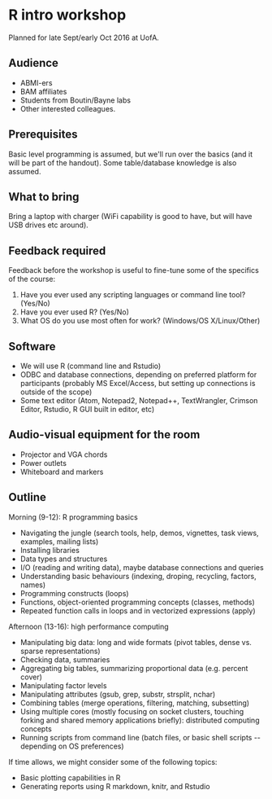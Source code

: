 # R intro workshop

Planned for late Sept/early Oct 2016 at UofA.

## Audience

* ABMI-ers
* BAM affiliates
* Students from Boutin/Bayne labs
* Other interested colleagues.
 
## Prerequisites

Basic level programming is assumed, but we'll run over the basics (and it will be part of the handout). Some table/database knowledge is also assumed.

## What to bring

Bring a laptop with charger (WiFi capability is good to have, but will have USB drives etc around).

## Feedback required

Feedback before the workshop is useful to fine-tune some of the specifics of the course:

1. Have you ever used any scripting languages or command line tool? (Yes/No)
2. Have you ever used R? (Yes/No)
3. What OS do you use most often for work? (Windows/OS X/Linux/Other)

## Software

* We will use R (command line and Rstudio)
* ODBC and database connections, depending on preferred platform for participants (probably MS Excel/Access, but setting up connections is outside of the scope)
* Some text editor (Atom, Notepad2, Notepad++, TextWrangler, Crimson Editor, Rstudio, R GUI built in editor, etc)

## Audio-visual equipment for the room

* Projector and VGA chords
* Power outlets
* Whiteboard and markers

## Outline

Morning (9-12): R programming basics

* Navigating the jungle (search tools, help, demos, vignettes, task views, examples, mailing lists)
* Installing libraries
* Data types and structures
* I/O (reading and writing data), maybe database connections and queries
* Understanding basic behaviours (indexing, droping, recycling, factors, names)
* Programming constructs (loops)
* Functions, object-oriented programming concepts (classes, methods)
* Repeated function calls in loops and in vectorized expressions (apply)

Afternoon (13-16): high performance computing

* Manipulating big data: long and wide formats (pivot tables, dense vs. sparse representations)
* Checking data, summaries
* Aggregating big tables, summarizing proportional data (e.g. percent cover)
* Manipulating factor levels
* Manipulating attributes (gsub, grep, substr, strsplit, nchar)
* Combining tables (merge operations, filtering, matching, subsetting)
* Using multiple cores (mostly focusing on socket clusters, touching forking and shared memory applications briefly): distributed computing concepts
* Running scripts from command line (batch files, or basic shell scripts -- depending on OS preferences)

If time allows, we might consider some of the following topics:

* Basic plotting capabilities in R
* Generating reports using R markdown, knitr, and Rstudio
